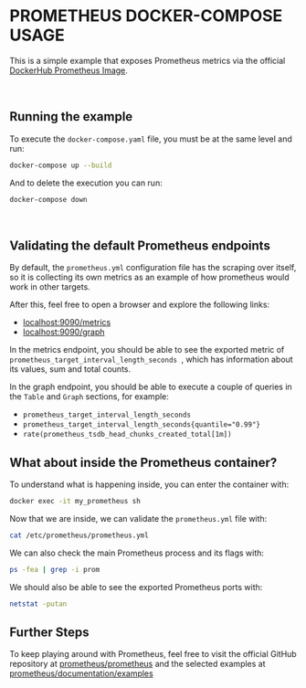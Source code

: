 # PROMETHEUS DOCKER-COMPOSE USAGE

This is a simple example that exposes Prometheus metrics via the official [DockerHub Prometheus Image](https://hub.docker.com/r/prom/prometheus).

<br>

## Running the example

To execute the `docker-compose.yaml` file, you must be at the same level and run:

```bash
docker-compose up --build
```

And to delete the execution you can run:

```bash
docker-compose down
```

<br>

## Validating the default Prometheus endpoints

By default, the `prometheus.yml` configuration file has the scraping over itself, so it is collecting its own metrics as an example of how prometheus would work in other targets. <br>

After this, feel free to open a browser and explore the following links:

- [localhost:9090/metrics](localhost:9090/metrics)
- [localhost:9090/graph](localhost:9090/graph)

In the metrics endpoint, you should be able to see the exported metric of `prometheus_target_interval_length_seconds `, which has information about its values, sum and total counts.

In the graph endpoint, you should be able to execute a couple of queries in the `Table` and `Graph` sections, for example:

- `prometheus_target_interval_length_seconds`
- `prometheus_target_interval_length_seconds{quantile="0.99"}`
- `rate(prometheus_tsdb_head_chunks_created_total[1m])`


## What about inside the Prometheus container?

To understand what is happening inside, you can enter the container with:

```bash
docker exec -it my_prometheus sh
```

Now that we are inside, we can validate the `prometheus.yml` file with:

```bash
cat /etc/prometheus/prometheus.yml
```

We can also check the main Prometheus process and its flags with:

```bash
ps -fea | grep -i prom
```

We should also be able to see the exported Prometheus ports with:

```bash
netstat -putan
```

## Further Steps

To keep playing around with Prometheus, feel free to visit the official GitHub repository at [prometheus/prometheus](https://github.com/prometheus/prometheus) and the selected examples at [prometheus/documentation/examples](https://github.com/prometheus/prometheus/tree/main/documentation/examples)